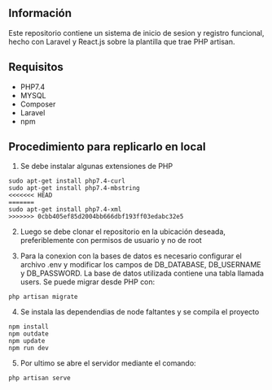 ## Información
Este repositorio contiene un sistema de inicio de sesion y registro funcional, hecho con Laravel y React.js sobre la plantilla que trae PHP artisan.


## Requisitos
- PHP7.4
- MYSQL
- Composer
- Laravel
- npm

## Procedimiento para replicarlo en local
1. Se debe instalar algunas extensiones de PHP

```
sudo apt-get install php7.4-curl
sudo apt-get install php7.4-mbstring
<<<<<<< HEAD
=======
sudo apt-get install php7.4-xml
>>>>>>> 0cbb405ef85d2004bb666dbf193ff03edabc32e5
```
2. Luego se debe clonar el repositorio en la ubicación deseada, preferiblemente con permisos de usuario y no de root

3. Para la conexion con la bases de datos es necesario configurar el archivo .env y modificar los campos de DB_DATABASE, DB_USERNAME y DB_PASSWORD. La base de datos utilizada contiene una tabla llamada users. Se puede migrar desde PHP con:

```
php artisan migrate
```

4. Se instala las dependendias de node faltantes y se compila el proyecto

```
npm install
npm outdate
npm update
npm run dev
```

5. Por ultimo se abre el servidor mediante el comando:

```
php artisan serve
```

